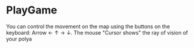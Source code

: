 # PlayGame
You can control the movement on the map using the buttons on the keyboard: Arrow ← ↑ → ↓. 
The mouse "Cursor shows" the ray of vision of your polya
